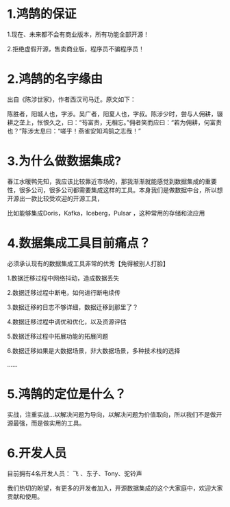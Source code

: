 

# 1.鸿鹄的保证

1.现在、未来都不会有商业版本，所有功能全部开源！

2.拒绝虚假开源，售卖商业版，程序员不骗程序员！

# 2.鸿鹄的名字缘由

出自《陈涉世家》，作者西汉司马迁。原文如下：

陈胜者，阳城人也，字涉。吴广者，阳夏人也，字叔。陈涉少时，尝与人佣耕，辍耕之垄上，怅恨久之，曰：“苟富贵，无相忘。”佣者笑而应曰：“若为佣耕，何富贵也？”陈涉太息曰：“嗟乎！燕雀安知鸿鹄之志哉！”

# 3.为什么做数据集成?

春江水暖鸭先知，我应该比较靠近市场的，那我渐渐就能感觉到数据集成的重要性，很多公司，很多公司都需要集成这样的工具。本身我们是做数据中台，所以想开源出一款比较受欢迎的开源工具，



比如能够集成Doris，Kafka，Iceberg，Pulsar ，这种常用的存储和流应用



# 4.数据集成工具目前痛点？

必须承认现有的数据集成工具非常的优秀【免得被别人打脸】

1.数据迁移过程中网络抖动，造成数据丢失

2.数据迁移过程中断电，如何进行断电续传

3.数据迁移的日志不够详细，数据迁移到那里了？

4.数据迁移过程中调优和优化，以及资源评估

5.数据迁移过程中拓展功能的拓展问题

6.数据迁移如果是大数据场景，非大数据场景，多种技术栈的选择

......

# 5.鸿鹄的定位是什么？

实战，注重实战...以解决问题为导向，以解决问题为价值取向，所以我们不是做开源最强，而是做实用的工具。



# 6.开发人员

目前拥有4名开发人员：  飞  、东子、Tony、驼铃声 



我们热切的盼望，有更多的开发者加入，开源数据集成的这个大家庭中，欢迎大家贡献和使用。

